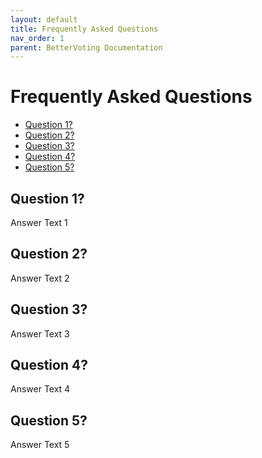 ```yaml
---
layout: default
title: Frequently Asked Questions
nav_order: 1
parent: BetterVoting Documentation
---
```


# Frequently Asked Questions

- [Question 1?](#question-1)
- [Question 2?](#question-2)
- [Question 3?](#question-3)
- [Question 4?](#question-4)
- [Question 5?](#question-5)

## Question 1?

Answer Text 1

## Question 2?

Answer Text 2

## Question 3?

Answer Text 3

## Question 4?

Answer Text 4

## Question 5?

Answer Text 5

